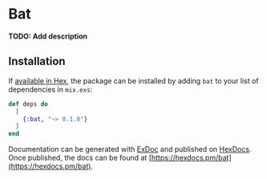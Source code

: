# Bat

**TODO: Add description**

## Installation

If [available in Hex](https://hex.pm/docs/publish), the package can be installed
by adding `bat` to your list of dependencies in `mix.exs`:

```elixir
def deps do
  [
    {:bat, "~> 0.1.0"}
  ]
end
```

Documentation can be generated with [ExDoc](https://github.com/elixir-lang/ex_doc)
and published on [HexDocs](https://hexdocs.pm). Once published, the docs can
be found at [https://hexdocs.pm/bat](https://hexdocs.pm/bat).

